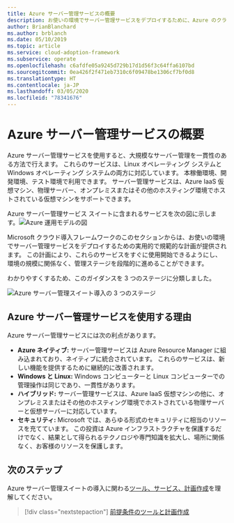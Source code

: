```yaml
---
title: Azure サーバー管理サービスの概要
description: お使いの環境でサーバー管理サービスをデプロイするために、Azure のクラウド導入フレームワークのこのセクションで提供される規範的な計画について説明します。
author: BrianBlanchard
ms.author: brblanch
ms.date: 05/10/2019
ms.topic: article
ms.service: cloud-adoption-framework
ms.subservice: operate
ms.openlocfilehash: c6afdfe05a9245d729b17d1d56f3c64ffa6107bd
ms.sourcegitcommit: 0ea426f2f471eb7310c6f09478be1306cf7bf0d8
ms.translationtype: HT
ms.contentlocale: ja-JP
ms.lasthandoff: 03/05/2020
ms.locfileid: "78341676"
---
```

# <a name="overview-of-azure-server-management-services"></a>Azure サーバー管理サービスの概要

Azure サーバー管理サービスを使用すると、大規模なサーバー管理を一貫性のある方法で行えます。 これらのサービスは、Linux オペレーティング システムと Windows オペレーティング システムの両方に対応しています。 本稼働環境、開発環境、テスト環境で利用できます。 サーバー管理サービスは、Azure IaaS 仮想マシン、物理サーバー、オンプレミスまたはその他のホスティング環境でホストされている仮想マシンをサポートできます。

Azure サーバー管理サービス スイートに含まれるサービスを次の図に示します。![Azure 運用モデルの図](./media/operations-diagram.png)

Microsoft クラウド導入フレームワークのこのセクションからは、お使いの環境でサーバー管理サービスをデプロイするための実用的で規範的な計画が提供されます。 この計画により、これらのサービスをすぐに使用開始できるようにし、環境の規模に関係なく、管理ステージを段階的に進めることができます。

わかりやすくするため、このガイダンスを 3 つのステージに分類しました。

![Azure サーバー管理スイート導入の 3 つのステージ](./media/operations-stages.png)

<!-- markdownlint-disable MD026 -->

## <a name="why-use-azure-server-management-services"></a>Azure サーバー管理サービスを使用する理由

Azure サーバー管理サービスには次の利点があります。

- **Azure ネイティブ:** サーバー管理サービスは Azure Resource Manager に組み込まれており、ネイティブに統合されています。 これらのサービスは、新しい機能を提供するために継続的に改善されます。
- **Windows と Linux:** Windows コンピューターと Linux コンピューターでの管理操作は同じであり、一貫性があります。
- **ハイブリッド:** サーバー管理サービスは、Azure IaaS 仮想マシンの他に、オンプレミスまたはその他のホスティング環境でホストされている物理サーバーと仮想サーバーに対応しています。
- **セキュリティ:** Microsoft では、あらゆる形式のセキュリティに相当のリソースを充てています。 この投資は Azure インフラストラクチャを保護するだけでなく、結果として得られるテクノロジや専門知識を拡大し、場所に関係なく、お客様のリソースを保護します。

## <a name="next-steps"></a>次のステップ

Azure サーバー管理スイートの導入に関わる[ツール、サービス、計画作成](./prerequisites.md)を理解してください。

> [!div class="nextstepaction"]
> [前提条件のツールと計画作成](./prerequisites.md)
